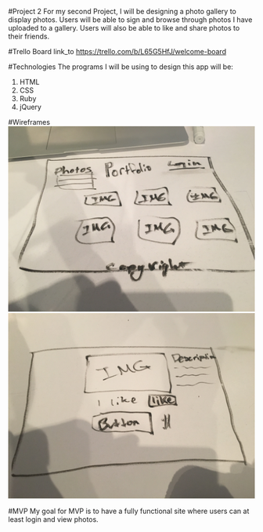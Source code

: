 #Project 2
  For my second Project, I will be designing a photo gallery to display photos. Users will be able to sign and browse through photos I have uploaded to a gallery. Users will
  also be able to like and share photos to their friends.


#Trello Board
link_to https://trello.com/b/L65G5HfJ/welcome-board

#Technologies
  The programs I will be using to design this app will be:
  1. HTML
  2. CSS
  3. Ruby
  4. jQuery


#Wireframes
![Alt text](./assets/first.jpg)
![Alt text](./assets/second.jpg)

#MVP
My goal for MVP is to have a fully functional site where users can at least login and view photos.
